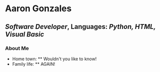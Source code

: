 # Aaron Gonzales
## *Software Developer*, Languages: *Python, HTML, Visual Basic*

### About Me
* Home town:
** Wouldn't you like to know!
* Family life:
** AGAIN!
